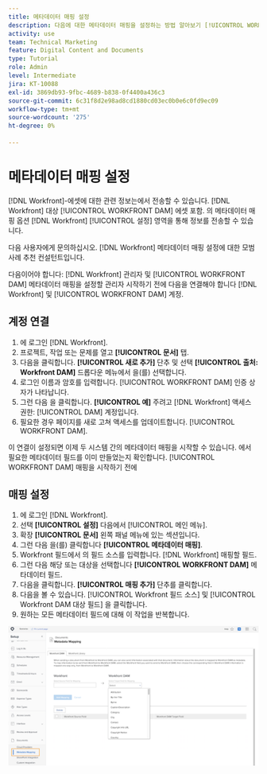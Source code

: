```yaml
---
title: 메타데이터 매핑 설정
description: 다음에 대한 메타데이터 매핑을 설정하는 방법 알아보기 [!UICONTROL WORKFRONT DAM].
activity: use
team: Technical Marketing
feature: Digital Content and Documents
type: Tutorial
role: Admin
level: Intermediate
jira: KT-10088
exl-id: 3869db93-9fbc-4689-b838-0f4400a436c3
source-git-commit: 6c31f8d2e98ad8cd1880cd03ec0b0e6c0fd9ec09
workflow-type: tm+mt
source-wordcount: '275'
ht-degree: 0%

---
```


# 메타데이터 매핑 설정

[!DNL Workfront]-에셋에 대한 관련 정보는에서 전송할 수 있습니다. [!DNL Workfront] 대상 [!UICONTROL WORKFRONT DAM] 에셋 포함. 의 메타데이터 매핑 옵션 [!DNL Workfront] [!UICONTROL 설정] 영역을 통해 정보를 전송할 수 있습니다.

다음 사용자에게 문의하십시오. [!DNL Workfront] 메타데이터 매핑 설정에 대한 모범 사례 추천 컨설턴트입니다.

다음이어야 합니다: [!DNL Workfront] 관리자 및 [!UICONTROL WORKFRONT DAM] 메타데이터 매핑을 설정할 관리자 시작하기 전에 다음을 연결해야 합니다 [!DNL Workfront] 및 [!UICONTROL WORKFRONT DAM] 계정.

## 계정 연결

1. 에 로그인 [!DNL Workfront].
1. 프로젝트, 작업 또는 문제를 열고 **[!UICONTROL 문서]** 탭.
1. 다음을 클릭합니다. **[!UICONTROL 새로 추가]** 단추 및 선택 **[!UICONTROL 출처: Workfront DAM]** 드롭다운 메뉴에서 을(를) 선택합니다.
1. 로그인 이름과 암호를 입력합니다. [!UICONTROL WORKFRONT DAM] 인증 상자가 나타납니다.
1. 그런 다음 을 클릭합니다. **[!UICONTROL 예]** 주려고 [!DNL Workfront] 액세스 권한: [!UICONTROL DAM] 계정입니다.
1. 필요한 경우 페이지를 새로 고쳐 액세스를 업데이트합니다. [!UICONTROL WORKFRONT DAM].

이 연결이 설정되면 이제 두 시스템 간의 메타데이터 매핑을 시작할 수 있습니다. 에서 필요한 메타데이터 필드를 이미 만들었는지 확인합니다. [!UICONTROL WORKFRONT DAM] 매핑을 시작하기 전에

## 매핑 설정

1. 에 로그인 [!DNL Workfront].
1. 선택 **[!UICONTROL 설정]** 다음에서 [!UICONTROL 메인 메뉴].
1. 확장 **[!UICONTROL 문서]** 왼쪽 패널 메뉴에 있는 섹션입니다.
1. 그런 다음 을(를) 클릭합니다 **[!UICONTROL 메타데이터 매핑]**.
1. Workfront 필드에서 의 필드 소스를 입력합니다. [!DNL Workfront] 매핑할 필드.
1. 그런 다음 해당 또는 대상을 선택합니다 **[!UICONTROL WORKFRONT DAM]** 메타데이터 필드.
1. 다음을 클릭합니다. **[!UICONTROL 매핑 추가]** 단추를 클릭합니다.
1. 다음을 볼 수 있습니다. [!UICONTROL Workfront 필드 소스] 및 [!UICONTROL Workfront DAM 대상 필드] 을 클릭합니다.
1. 원하는 모든 메타데이터 필드에 대해 이 작업을 반복합니다.

![의 스크린샷 [!UICONTROL 메타데이터 매핑] 화면 위치 [!DNL Workfront]](assets/01-metadata-mapping.png)
